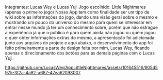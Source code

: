 Integrantes: Lucas Wey e Lucas Yuji
Jogo escolhido: Little Nightmares (apenas o primeiro jogo)
Nosso App tem como finalidade ser um tipo de wiki sobre as informações do jogo, dando uma visão geral sobre o mesmo e mostrando um pouco do universo do mesmo para quem
se interessar em entrar nesse mundo já ter um conhecimento sobre, porém que não estrague a experiência já que o público é para quem ainda não jogou ou quem jogou e 
quer obter informações extras do mesmo, a apresentação foi adicionada junto aos arquivos do projeto e aqui abaixo, o desenvolvimento do app foi feito primeiramente a parte de design feita por mim, Lucas Wey, ficando apenas o direcionamento dos botões para as demais páginas com o Lucas Yuji.


https://github.com/LucasWey/AppLittleNightmares/assets/101645516/905d5975-3f2a-4a92-a687-47ea62093007

